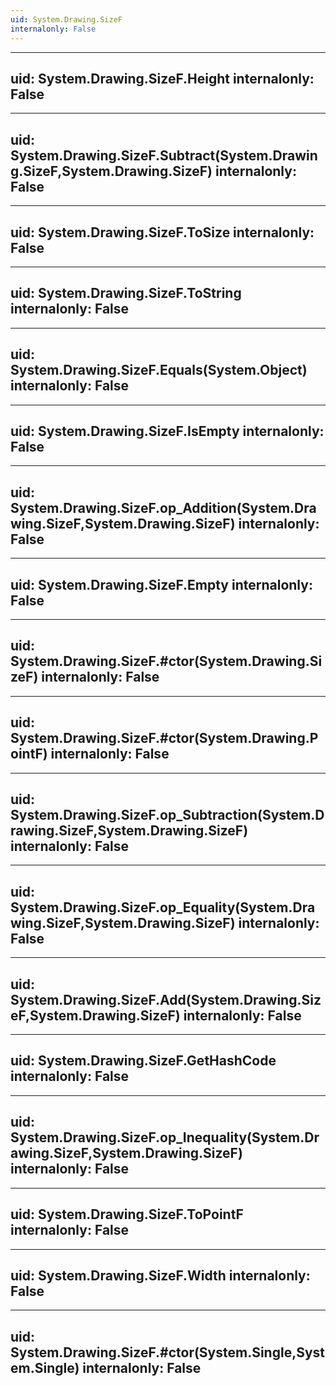 ```yaml
---
uid: System.Drawing.SizeF
internalonly: False
---
```


---
uid: System.Drawing.SizeF.Height
internalonly: False
---

---
uid: System.Drawing.SizeF.Subtract(System.Drawing.SizeF,System.Drawing.SizeF)
internalonly: False
---

---
uid: System.Drawing.SizeF.ToSize
internalonly: False
---

---
uid: System.Drawing.SizeF.ToString
internalonly: False
---

---
uid: System.Drawing.SizeF.Equals(System.Object)
internalonly: False
---

---
uid: System.Drawing.SizeF.IsEmpty
internalonly: False
---

---
uid: System.Drawing.SizeF.op_Addition(System.Drawing.SizeF,System.Drawing.SizeF)
internalonly: False
---

---
uid: System.Drawing.SizeF.Empty
internalonly: False
---

---
uid: System.Drawing.SizeF.#ctor(System.Drawing.SizeF)
internalonly: False
---

---
uid: System.Drawing.SizeF.#ctor(System.Drawing.PointF)
internalonly: False
---

---
uid: System.Drawing.SizeF.op_Subtraction(System.Drawing.SizeF,System.Drawing.SizeF)
internalonly: False
---

---
uid: System.Drawing.SizeF.op_Equality(System.Drawing.SizeF,System.Drawing.SizeF)
internalonly: False
---

---
uid: System.Drawing.SizeF.Add(System.Drawing.SizeF,System.Drawing.SizeF)
internalonly: False
---

---
uid: System.Drawing.SizeF.GetHashCode
internalonly: False
---

---
uid: System.Drawing.SizeF.op_Inequality(System.Drawing.SizeF,System.Drawing.SizeF)
internalonly: False
---

---
uid: System.Drawing.SizeF.ToPointF
internalonly: False
---

---
uid: System.Drawing.SizeF.Width
internalonly: False
---

---
uid: System.Drawing.SizeF.#ctor(System.Single,System.Single)
internalonly: False
---
